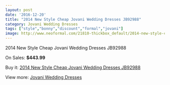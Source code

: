 ```yaml
---
layout: post
date: '2016-12-20'
title: "2014 New Style Cheap Jovani Wedding Dresses JB92988"
category: Jovani Wedding Dresses
tags: ["style","bonny","discount","formal","jovani"]
image: http://www.neoformal.com/21810-thickbox_default/2014-new-style-cheap-jovani-wedding-dresses-jb92988.jpg
---
```

2014 New Style Cheap Jovani Wedding Dresses JB92988

On Sales: **$443.99**
<a href="https://www.neoformal.com/en/jovani-wedding-dresses-2014/7135-2014-new-style-cheap-jovani-wedding-dresses-jb92988.html"><amp-img layout="responsive" width="600" height="600" src="//www.neoformal.com/21810-thickbox_default/2014-new-style-cheap-jovani-wedding-dresses-jb92988.jpg" alt="2014 New Style Cheap Jovani Wedding Dresses JB92988 0" /></a>
<a href="https://www.neoformal.com/en/jovani-wedding-dresses-2014/7135-2014-new-style-cheap-jovani-wedding-dresses-jb92988.html"><amp-img layout="responsive" width="600" height="600" src="//www.neoformal.com/21812-thickbox_default/2014-new-style-cheap-jovani-wedding-dresses-jb92988.jpg" alt="2014 New Style Cheap Jovani Wedding Dresses JB92988 1" /></a>
<a href="https://www.neoformal.com/en/jovani-wedding-dresses-2014/7135-2014-new-style-cheap-jovani-wedding-dresses-jb92988.html"><amp-img layout="responsive" width="600" height="600" src="//www.neoformal.com/21811-thickbox_default/2014-new-style-cheap-jovani-wedding-dresses-jb92988.jpg" alt="2014 New Style Cheap Jovani Wedding Dresses JB92988 2" /></a>

Buy it: [2014 New Style Cheap Jovani Wedding Dresses JB92988](https://www.neoformal.com/en/jovani-wedding-dresses-2014/7135-2014-new-style-cheap-jovani-wedding-dresses-jb92988.html "2014 New Style Cheap Jovani Wedding Dresses JB92988")

View more: [Jovani Wedding Dresses](https://www.neoformal.com/en/111-jovani-wedding-dresses-2014 "Jovani Wedding Dresses")
